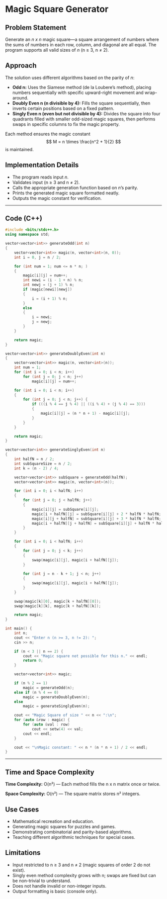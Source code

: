 # Magic Square Generator

## Problem Statement
Generate an *n x n* magic square—a square arrangement of numbers where the sums of numbers in each row, column, and diagonal are all equal. The program supports all valid sizes of *n* (n ≥ 3, n ≠ 2).

## Approach
The solution uses different algorithms based on the parity of *n*:

- **Odd n:** Uses the Siamese method (de la Loubere’s method), placing numbers sequentially with specific upward-right movement and wrap-around.
- **Doubly Even n (n divisible by 4):** Fills the square sequentially, then inverts certain positions based on a fixed pattern.
- **Singly Even n (even but not divisible by 4):** Divides the square into four quadrants filled with smaller odd-sized magic squares, then performs swaps in specific columns to fix the magic property.

Each method ensures the magic constant $$
M = n \times \frac{n^2 + 1}{2}
$$
is maintained.

## Implementation Details
- The program reads input *n*.
- Validates input (n ≥ 3 and n ≠ 2).
- Calls the appropriate generation function based on *n*’s parity.
- Prints the generated magic square formatted neatly.
- Outputs the magic constant for verification.

---

## Code (C++)

```cpp
#include <bits/stdc++.h>
using namespace std;

vector<vector<int>> generateOdd(int n) 
{
    vector<vector<int>> magic(n, vector<int>(n, 0));
    int i = 0, j = n / 2;

    for (int num = 1; num <= n * n; ) 
    {
        magic[i][j] = num++;
        int newi = (i - 1 + n) % n;
        int newj = (j + 1) % n;
        if (magic[newi][newj]) 
        {
            i = (i + 1) % n;
        } 
        else 
        {
            i = newi;
            j = newj;
        }
    }

    return magic;
}

vector<vector<int>> generateDoublyEven(int n) 
{
    vector<vector<int>> magic(n, vector<int>(n));
    int num = 1;
    for (int i = 0; i < n; i++)
        for (int j = 0; j < n; j++)
            magic[i][j] = num++;

    for (int i = 0; i < n; i++) 
    {
        for (int j = 0; j < n; j++) {
            if (((i % 4 == j % 4) || ((i % 4) + (j % 4) == 3))) 
            {
                magic[i][j] = (n * n + 1) - magic[i][j];
            }
        }
    }

    return magic;
}

vector<vector<int>> generateSinglyEven(int n) 
{
    int halfN = n / 2;
    int subSquareSize = n / 2;
    int k = (n - 2) / 4;

    vector<vector<int>> subSquare = generateOdd(halfN);
    vector<vector<int>> magic(n, vector<int>(n));

    for (int i = 0; i < halfN; i++) 
    {
        for (int j = 0; j < halfN; j++) 
        {
            magic[i][j] = subSquare[i][j];
            magic[i + halfN][j] = subSquare[i][j] + 2 * halfN * halfN;
            magic[i][j + halfN] = subSquare[i][j] + 3 * halfN * halfN;
            magic[i + halfN][j + halfN] = subSquare[i][j] + halfN * halfN;
        }
    }

    for (int i = 0; i < halfN; i++) 
    {
        for (int j = 0; j < k; j++) 
        {
            swap(magic[i][j], magic[i + halfN][j]);
        }
        
        for (int j = n - k + 1; j < n; j++) 
        {
            swap(magic[i][j], magic[i + halfN][j]);
        }
    }

    swap(magic[k][0], magic[k + halfN][0]);
    swap(magic[k][k], magic[k + halfN][k]);

    return magic;
}

int main() {
    int n;
    cout << "Enter n (n >= 3, n != 2): ";
    cin >> n;

    if (n < 3 || n == 2) {
        cout << "Magic square not possible for this n." << endl;
        return 0;
    }

    vector<vector<int>> magic;

    if (n % 2 == 1)
        magic = generateOdd(n);
    else if (n % 4 == 0)
        magic = generateDoublyEven(n);
    else
        magic = generateSinglyEven(n);

    cout << "Magic Square of size " << n << ":\n";
    for (auto &row : magic) {
        for (auto &val : row)
            cout << setw(4) << val;
        cout << endl;
    }

    cout << "\nMagic constant: " << n * (n * n + 1) / 2 << endl;
}
```
---

## Time and Space Complexity

**Time Complexity:** O(n²) — Each method fills the n x n matrix once or twice.

**Space Complexity:** O(n²) — The square matrix stores n² integers.

## Use Cases
- Mathematical recreation and education.
- Generating magic squares for puzzles and games.
- Demonstrating combinatorial and parity-based algorithms.
- Teaching different algorithmic techniques for special cases.

## Limitations
- Input restricted to n ≥ 3 and n ≠ 2 (magic squares of order 2 do not exist).
- Singly even method complexity grows with n; swaps are fixed but can be non-trivial to understand.
- Does not handle invalid or non-integer inputs.
- Output formatting is basic (console only).

